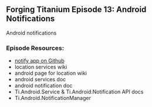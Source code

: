 ## Forging Titanium Episode 13: Android Notifications

Android notifications

### Episode Resources:

* [notify app on Github](https://github.com/appcelerator-developer-relations/Forging-Titanium/tree/master/ep-013/notify)
* location services wiki
* android page for location wiki
* android services doc
* android notification doc
* Ti.Android.Service & Ti.Android.Notification API docs
* Ti.Android.NotificationManager
